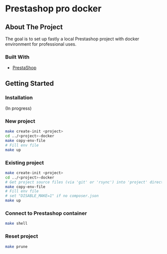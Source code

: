 # Prestashop pro docker

## About The Project

The goal is to set up fastly a local Prestashop project with docker environment for professional uses.

### Built With

* [PrestaShop](https://github.com/PrestaShop/PrestaShop)

## Getting Started

### Installation

(In progress)

### New project

   ```sh
   make create-init <project>
   cd ../<project>-docker
   make copy-env-file
   # Fill env file
   make up
   ```
### Existing project

   ```sh
   make create-init <project>
   cd ../<project>-docker
   # Get project source files (via 'git' or 'rsync') into 'project' directory
   make copy-env-file
   # Fill env file
   # set "DISABLE_MAKE=1" if no composer.json
   make up
   ```

### Connect to Prestashop container

  ```sh
  make shell
  ```

### Reset project

  ```sh
  make prune
  ```